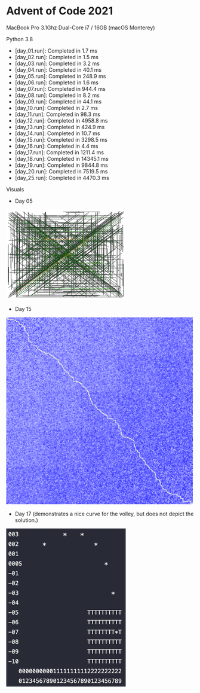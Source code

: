 # Advent of Code 2021

MacBook Pro 3.1Ghz Dual-Core i7 / 16GB (macOS Monterey)

Python 3.8

- [day_01.run]: Completed in 1.7 ms
- [day_02.run]: Completed in 1.5 ms
- [day_03.run]: Completed in 3.2 ms
- [day_04.run]: Completed in 40.1 ms
- [day_05.run]: Completed in 248.9 ms
- [day_06.run]: Completed in 1.6 ms
- [day_07.run]: Completed in 944.4 ms
- [day_08.run]: Completed in 8.2 ms
- [day_09.run]: Completed in 44.1 ms
- [day_10.run]: Completed in 2.7 ms
- [day_11.run]: Completed in 98.3 ms
- [day_12.run]: Completed in 4958.8 ms
- [day_13.run]: Completed in 424.9 ms
- [day_14.run]: Completed in 10.7 ms
- [day_15.run]: Completed in 3298.5 ms
- [day_16.run]: Completed in 4.4 ms
- [day_17.run]: Completed in 1211.4 ms
- [day_18.run]: Completed in 14345.1 ms
- [day_19.run]: Completed in 9844.8 ms
- [day_20.run]: Completed in 7519.5 ms
- [day_25.run]: Completed in 4470.3 ms

Visuals
- Day 05

![](visuals/day_05.png)

- Day 15

![](visuals/day_15.png)

- Day 17 (demonstrates a nice curve for the volley, but does not depict the solution.)

![](visuals/day_17.png)
